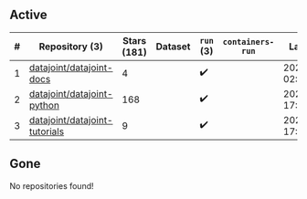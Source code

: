 ## Active
| # | Repository (3) | Stars (181) | Dataset | `run` (3) | `containers-run` | Last Modified |
| --- | --- | --- | --- | --- | --- | --- |
| 1 | [datajoint/datajoint-docs](https://github.com/datajoint/datajoint-docs) | 4 |  | :heavy_check_mark: |  | 2024-09-22 02:50:31+00:00 |
| 2 | [datajoint/datajoint-python](https://github.com/datajoint/datajoint-python) | 168 |  | :heavy_check_mark: |  | 2024-09-23 17:48:30+00:00 |
| 3 | [datajoint/datajoint-tutorials](https://github.com/datajoint/datajoint-tutorials) | 9 |  | :heavy_check_mark: |  | 2024-09-27 17:20:16+00:00 |

## Gone
No repositories found!
